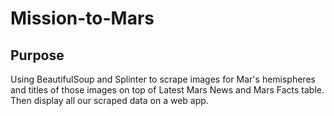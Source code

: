 # Mission-to-Mars

## Purpose
Using BeautifulSoup and Splinter to scrape images for Mar's hemispheres and titles of those images on top of Latest Mars News and Mars Facts table. Then display all our scraped data on a web app. 
